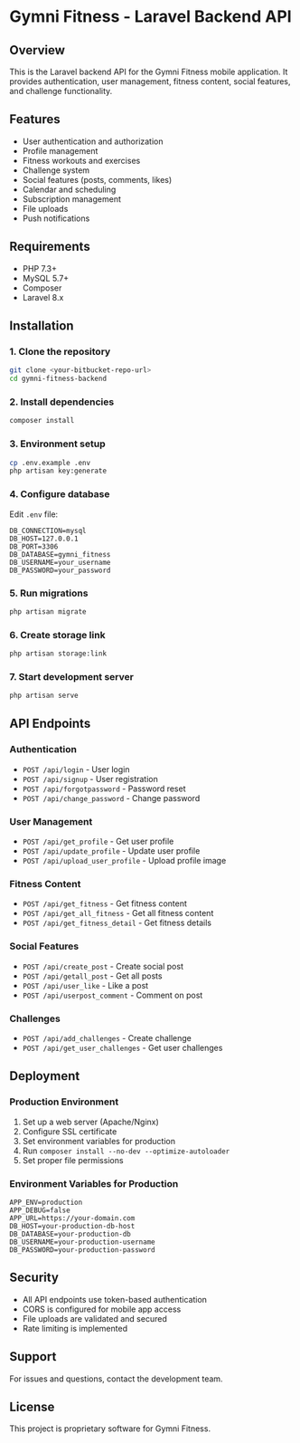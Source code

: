# Gymni Fitness - Laravel Backend API

## Overview
This is the Laravel backend API for the Gymni Fitness mobile application. It provides authentication, user management, fitness content, social features, and challenge functionality.

## Features
- User authentication and authorization
- Profile management
- Fitness workouts and exercises
- Challenge system
- Social features (posts, comments, likes)
- Calendar and scheduling
- Subscription management
- File uploads
- Push notifications

## Requirements
- PHP 7.3+
- MySQL 5.7+
- Composer
- Laravel 8.x

## Installation

### 1. Clone the repository
```bash
git clone <your-bitbucket-repo-url>
cd gymni-fitness-backend
```

### 2. Install dependencies
```bash
composer install
```

### 3. Environment setup
```bash
cp .env.example .env
php artisan key:generate
```

### 4. Configure database
Edit `.env` file:
```env
DB_CONNECTION=mysql
DB_HOST=127.0.0.1
DB_PORT=3306
DB_DATABASE=gymni_fitness
DB_USERNAME=your_username
DB_PASSWORD=your_password
```

### 5. Run migrations
```bash
php artisan migrate
```

### 6. Create storage link
```bash
php artisan storage:link
```

### 7. Start development server
```bash
php artisan serve
```

## API Endpoints

### Authentication
- `POST /api/login` - User login
- `POST /api/signup` - User registration
- `POST /api/forgotpassword` - Password reset
- `POST /api/change_password` - Change password

### User Management
- `POST /api/get_profile` - Get user profile
- `POST /api/update_profile` - Update user profile
- `POST /api/upload_user_profile` - Upload profile image

### Fitness Content
- `POST /api/get_fitness` - Get fitness content
- `POST /api/get_all_fitness` - Get all fitness content
- `POST /api/get_fitness_detail` - Get fitness details

### Social Features
- `POST /api/create_post` - Create social post
- `POST /api/getall_post` - Get all posts
- `POST /api/user_like` - Like a post
- `POST /api/userpost_comment` - Comment on post

### Challenges
- `POST /api/add_challenges` - Create challenge
- `POST /api/get_user_challenges` - Get user challenges

## Deployment

### Production Environment
1. Set up a web server (Apache/Nginx)
2. Configure SSL certificate
3. Set environment variables for production
4. Run `composer install --no-dev --optimize-autoloader`
5. Set proper file permissions

### Environment Variables for Production
```env
APP_ENV=production
APP_DEBUG=false
APP_URL=https://your-domain.com
DB_HOST=your-production-db-host
DB_DATABASE=your-production-db
DB_USERNAME=your-production-username
DB_PASSWORD=your-production-password
```

## Security
- All API endpoints use token-based authentication
- CORS is configured for mobile app access
- File uploads are validated and secured
- Rate limiting is implemented

## Support
For issues and questions, contact the development team.

## License
This project is proprietary software for Gymni Fitness. 